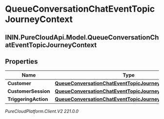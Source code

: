 # QueueConversationChatEventTopicJourneyContext

## ININ.PureCloudApi.Model.QueueConversationChatEventTopicJourneyContext

## Properties

|Name | Type | Description | Notes|
|------------ | ------------- | ------------- | -------------|
| **Customer** | [**QueueConversationChatEventTopicJourneyCustomer**](QueueConversationChatEventTopicJourneyCustomer) |  | [optional] |
| **CustomerSession** | [**QueueConversationChatEventTopicJourneyCustomerSession**](QueueConversationChatEventTopicJourneyCustomerSession) |  | [optional] |
| **TriggeringAction** | [**QueueConversationChatEventTopicJourneyAction**](QueueConversationChatEventTopicJourneyAction) |  | [optional] |



_PureCloudPlatform.Client.V2 221.0.0_
